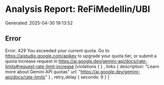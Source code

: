 # Analysis Report: ReFiMedellin/UBI

Generated: 2025-04-30 19:13:52


## Error

Error: 429 You exceeded your current quota. Go to https://aistudio.google.com/apikey to upgrade your quota tier, or submit a quota increase request in https://ai.google.dev/gemini-api/docs/rate-limits#request-rate-limit-increase [violations {
}
, links {
  description: "Learn more about Gemini API quotas"
  url: "https://ai.google.dev/gemini-api/docs/rate-limits"
}
, retry_delay {
  seconds: 9
}
]
